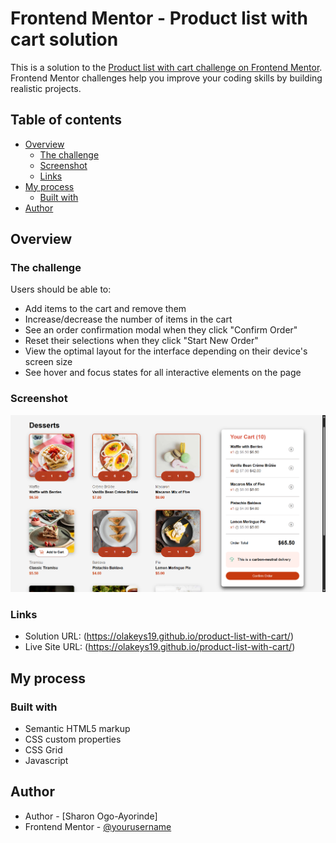 # Frontend Mentor - Product list with cart solution

This is a solution to the [Product list with cart challenge on Frontend Mentor](https://www.frontendmentor.io/challenges/product-list-with-cart-5MmqLVAp_d). Frontend Mentor challenges help you improve your coding skills by building realistic projects.

## Table of contents

- [Overview](#overview)
  - [The challenge](#the-challenge)
  - [Screenshot](#screenshot)
  - [Links](#links)
- [My process](#my-process)
  - [Built with](#built-with)
- [Author](#author)

## Overview

### The challenge

Users should be able to:

- Add items to the cart and remove them
- Increase/decrease the number of items in the cart
- See an order confirmation modal when they click "Confirm Order"
- Reset their selections when they click "Start New Order"
- View the optimal layout for the interface depending on their device's screen size
- See hover and focus states for all interactive elements on the page

### Screenshot

<img src="MY_DESIGN_SCREENSHOT.png">

### Links

- Solution URL: (https://olakeys19.github.io/product-list-with-cart/)
- Live Site URL: (https://olakeys19.github.io/product-list-with-cart/)

## My process

### Built with

- Semantic HTML5 markup
- CSS custom properties
- CSS Grid
- Javascript

## Author

- Author - [Sharon Ogo-Ayorinde]
- Frontend Mentor - [@yourusername](https://www.frontendmentor.io/profile/olakeys19)
